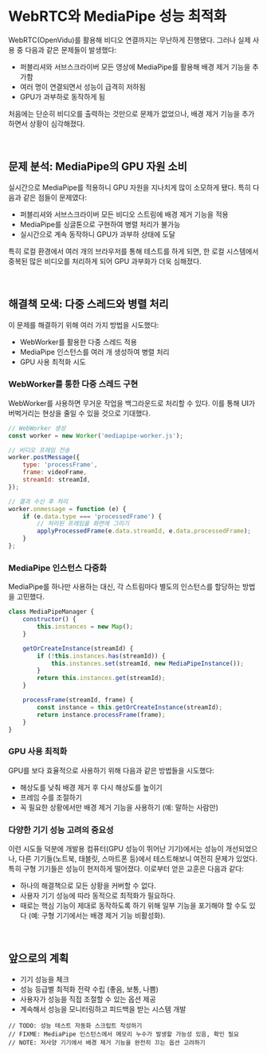 # WebRTC와 MediaPipe 성능 최적화


WebRTC(OpenVidu)를 활용해 비디오 연결까지는 무난하게 진행됐다. 그러나 실제 사용 중 다음과 같은 문제들이 발생했다:

-   퍼블리셔와 서브스크라이버 모든 영상에 MediaPipe를 활용해 배경 제거 기능을 추가함
-   여러 명이 연결되면서 성능이 급격히 저하됨
-   GPU가 과부하로 동작하게 됨

처음에는 단순히 비디오를 출력하는 것만으로 문제가 없었으나, 배경 제거 기능을 추가하면서 상황이 심각해졌다.

<br>

## 문제 분석: MediaPipe의 GPU 자원 소비

실시간으로 MediaPipe를 적용하니 GPU 자원을 지나치게 많이 소모하게 됐다. 특히 다음과 같은 점들이 문제였다:

-   퍼블리셔와 서브스크라이버 모든 비디오 스트림에 배경 제거 기능을 적용
-   MediaPipe를 싱글톤으로 구현하여 병렬 처리가 불가능
-   실시간으로 계속 동작하니 GPU가 과부하 상태에 도달

특히 로컬 환경에서 여러 개의 브라우저를 통해 테스트를 하게 되면, 한 로컬 시스템에서 중복된 많은 비디오를 처리하게 되어 GPU 과부화가 더욱 심해졌다.

<br>

## 해결책 모색: 다중 스레드와 병렬 처리

이 문제를 해결하기 위해 여러 가지 방법을 시도했다:

-   WebWorker를 활용한 다중 스레드 적용
-   MediaPipe 인스턴스를 여러 개 생성하여 병렬 처리
-   GPU 사용 최적화 시도

  

### WebWorker를 통한 다중 스레드 구현

WebWorker를 사용하면 무거운 작업을 백그라운드로 처리할 수 있다. 이를 통해 UI가 버벅거리는 현상을 줄일 수 있을 것으로 기대했다.

```javascript
// WebWorker 생성
const worker = new Worker('mediapipe-worker.js');

// 비디오 프레임 전송
worker.postMessage({
    type: 'processFrame',
    frame: videoFrame,
    streamId: streamId,
});

// 결과 수신 후 처리
worker.onmessage = function (e) {
    if (e.data.type === 'processedFrame') {
        // 처리된 프레임을 화면에 그리기
        applyProcessedFrame(e.data.streamId, e.data.processedFrame);
    }
};
```


### MediaPipe 인스턴스 다중화

MediaPipe를 하나만 사용하는 대신, 각 스트림마다 별도의 인스턴스를 할당하는 방법을 고민했다.

```javascript
class MediaPipeManager {
    constructor() {
        this.instances = new Map();
    }

    getOrCreateInstance(streamId) {
        if (!this.instances.has(streamId)) {
            this.instances.set(streamId, new MediaPipeInstance());
        }
        return this.instances.get(streamId);
    }

    processFrame(streamId, frame) {
        const instance = this.getOrCreateInstance(streamId);
        return instance.processFrame(frame);
    }
}
```

### GPU 사용 최적화

GPU를 보다 효율적으로 사용하기 위해 다음과 같은 방법들을 시도했다:

-   해상도를 낮춰 배경 제거 후 다시 해상도를 높이기
-   프레임 수를 조절하기
-   꼭 필요한 상황에서만 배경 제거 기능을 사용하기 (예: 말하는 사람만)


### 다양한 기기 성능 고려의 중요성

이런 시도들 덕분에 개발용 컴퓨터(GPU 성능이 뛰어난 기기)에서는 성능이 개선되었으나, 다른 기기들(노트북, 태블릿, 스마트폰 등)에서 테스트해보니 여전히 문제가 있었다. 특히 구형 기기들은 성능이 현저하게 떨어졌다. 이로부터 얻은 교훈은 다음과 같다:

-   하나의 해결책으로 모든 상황을 커버할 수 없다.
-   사용자 기기 성능에 따라 동적으로 최적화가 필요하다.
-   때로는 핵심 기능이 제대로 동작하도록 하기 위해 일부 기능을 포기해야 할 수도 있다 (예: 구형 기기에서는 배경 제거 기능 비활성화).

<br>

## 앞으로의 계획

-   기기 성능을 체크
-   성능 등급별 최적화 전략 수립 (좋음, 보통, 나쁨)
-   사용자가 성능을 직접 조절할 수 있는 옵션 제공
-   계속해서 성능을 모니터링하고 피드백을 받는 시스템 개발

```arduino
// TODO: 성능 테스트 자동화 스크립트 작성하기
// FIXME: MediaPipe 인스턴스에서 메모리 누수가 발생할 가능성 있음, 확인 필요
// NOTE: 저사양 기기에서 배경 제거 기능을 완전히 끄는 옵션 고려하기
```

